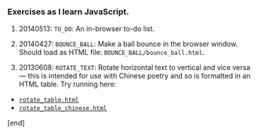 ### Exercises as I learn JavaScript. 

 1. 20140513: `TO_DO`: An in-browser to-do list.

 1. 20140427: `BOUNCE_BALL`: Make a ball bounce in the browser window. Should load as HTML file: `BOUNCE_BALL/bounce_ball.html`.

 1. 20130608: `ROTATE_TEXT`: Rotate horizontal text to vertical and vice versa — this is intended for use with Chinese poetry and so is formatted in an HTML table. Try running here:
  * [`rotate_table.html`](http://htmlpreview.github.com/?https://github.com/brannerchinese/JsPlay/blob/master/rotate_table.html)
  * [`rotate_table_chinese.html`](http://htmlpreview.github.com/?https://github.com/brannerchinese/JsPlay/blob/master/rotate_table_chinese.html)

[end]
